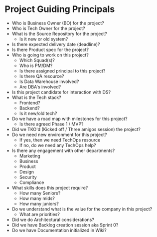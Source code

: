 # Project Guiding Principals

- Who is Business Owner (BO) for the project?
- Who is Tech Owner for the project?
- What is the Source Repository for the project?
  - Is it new or old system?
- Is there expected delivery date (deadline)?
- Is there Product spec for the project?
- Who is going to work on this project?
  - Which Squad(s)?
  - Who is PM/DM?
  - Is there assigned principal to this project?
  - Is there QA resource?
  - Is Data Warehouse involved?
  - Are DBA's involved?
- Is this project candidate for interaction with DS?
- What is the Tech stack?
  - Frontend?
  - Backend?
  - Is it new/old tech?
- Do we have a road map with milestones for this project?
  - Is there agreed Phase 1 / MVP?
- Did we TKO'd (Kicked off / Three amigos session) the project?
- Do we need new environment for this project?
  - If yes, then we need TechOps resource
  - If no, do we need any TechOps help?
- Is there any engagement with other departments?
  - Marketing
  - Business
  - Product
  - Design
  - Security
  - Compliance
- What skills does this project require?
  - How many Seniors?
  - How many mids?
  - How many juniors?
- Do we understand what is the value for the company in this project?
  - What are priorities?
- Did we do Architectural considerations?
- Did we have Backlog creation session aka Sprint 0?
- Do we have Documentation initialized in Wiki?
